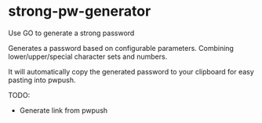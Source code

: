 # strong-pw-generator
Use GO to generate a strong password

Generates a password based on configurable parameters. Combining lower/upper/special character sets and numbers. 

It will automatically copy the generated password to your clipboard for easy pasting into pwpush. 

TODO:
- Generate link from pwpush